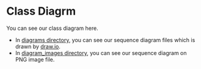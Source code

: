 # Class Diagrm
You can see our class diagram here.  
- In [diagrams directory](https://github.com/2021-caucse-software-engineering/enhanced-library-management/tree/main/docs/ClassDiagram/diagrams), you can see our sequence diagram files which is drawn by [draw.io](https://app.diagrams.net/).
- In [diagram_images directory](https://github.com/2021-caucse-software-engineering/enhanced-library-management/tree/main/docs/ClassDiagram/diagram_images), you can see our sequence diagram on PNG image file.
